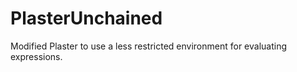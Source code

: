 # PlasterUnchained
Modified Plaster to use a less restricted environment for evaluating expressions.

